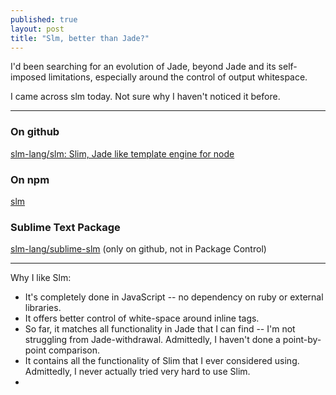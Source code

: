 ```yaml
---
published: true
layout: post
title: "Slm, better than Jade?"
---
```



I'd been searching for an evolution of Jade, beyond Jade and its self-imposed limitations, especially around the control of output whitespace.

I came across slm today. Not sure why I haven't noticed it before.

---

### On github

[slm-lang/slm: Slim, Jade like template engine for node](https://github.com/slm-lang/slm)


### On npm

[slm](https://www.npmjs.com/package/slm)


### Sublime Text Package

[slm-lang/sublime-slm](https://github.com/slm-lang/sublime-slm)
(only on github, not in Package Control)

---

Why I like Slm:

- It's completely done in JavaScript -- no dependency on ruby or external libraries.
- It offers better control of white-space around inline tags.
- So far, it matches all functionality in Jade that I can find -- I'm not struggling from Jade-withdrawal. Admittedly, I haven't done a point-by-point comparison.
- It contains all the functionality of Slim that I ever considered using. Admittedly, I never actually tried very hard to use Slim.
- 
